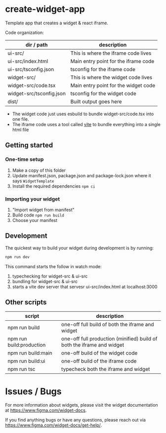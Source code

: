 # create-widget-app

Template app that creates a widget & react iframe.

Code organization:

| dir / path               | description                          |
| ------------------------ | ------------------------------------ |
| ui-src/                  | This is where the iframe code lives  |
| ui-src/index.html        | Main entry point for the iframe code |
| ui-src/tsconfig.json     | tsconfig for the iframe code         |
| widget-src/              | This is where the widget code lives  |
| widget-src/code.tsx      | Main entry point for the widget code |
| widget-src/tsconfig.json | tsconfig for the widget code         |
| dist/                    | Built output goes here               |

- The widget code just uses esbuild to bundle widget-src/code.tsx into one file.
- The iframe code uses a tool called [vite](https://vitejs.dev/) to bundle everything into a single html file

## Getting started

### One-time setup
1. Make a copy of this folder
2. Update manifest.json, package.json and package-lock.json where it says `WidgetTemplate`
3. Install the required dependencies `npm ci`


### Importing your widget
1. "Import widget from manifest"
2. Build code `npm run build`
3. Choose your manifest


## Development

The quickest way to build your widget during development is by running:

```sh
npm run dev
```

This command starts the follow in watch mode:
1. typechecking for widget-src & ui-src
2. bundling for widget-src & ui-src
3. starts a vite dev server that servesr ui-src/index.html at localhost:3000

## Other scripts

| script                   | description                                                             |
| ------------------------ | ----------------------------------------------------------------------- |
| npm run build            | one-off full build of both the iframe and widget                        |
| npm run build:production | one-off full production (minified) build of both the iframe and widget  |
| npm run build:main       | one-off build of the widget code                                        |
| npm run build:ui         | one-off build of the iframe code                                        |
| npm run tsc              | typecheck both the iframe and widget                                    |

# Issues / Bugs

For more information about widgets, please visit the widget documentation at https://www.figma.com/widget-docs.

If you find anything bugs or have any questions, please reach out via https://www.figma.com/widget-docs/get-help/.
